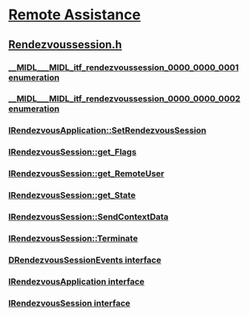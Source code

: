 # [Remote Assistance](../_remoteassist/index.md)
## [Rendezvoussession.h](index.md)
### [__MIDL___MIDL_itf_rendezvoussession_0000_0000_0001 enumeration](../rendezvoussession/ne-rendezvoussession-__midl___midl_itf_rendezvoussession_0000_0000_0001.md)
### [__MIDL___MIDL_itf_rendezvoussession_0000_0000_0002 enumeration](../rendezvoussession/ne-rendezvoussession-__midl___midl_itf_rendezvoussession_0000_0000_0002.md)
### [IRendezvousApplication::SetRendezvousSession](../rendezvoussession/nf-rendezvoussession-irendezvousapplication-setrendezvoussession.md)
### [IRendezvousSession::get_Flags](../rendezvoussession/nf-rendezvoussession-irendezvoussession-get_flags.md)
### [IRendezvousSession::get_RemoteUser](../rendezvoussession/nf-rendezvoussession-irendezvoussession-get_remoteuser.md)
### [IRendezvousSession::get_State](../rendezvoussession/nf-rendezvoussession-irendezvoussession-get_state.md)
### [IRendezvousSession::SendContextData](../rendezvoussession/nf-rendezvoussession-irendezvoussession-sendcontextdata.md)
### [IRendezvousSession::Terminate](../rendezvoussession/nf-rendezvoussession-irendezvoussession-terminate.md)
### [DRendezvousSessionEvents interface](../rendezvoussession/nn-rendezvoussession-drendezvoussessionevents.md)
### [IRendezvousApplication interface](../rendezvoussession/nn-rendezvoussession-irendezvousapplication.md)
### [IRendezvousSession interface](../rendezvoussession/nn-rendezvoussession-irendezvoussession.md)
